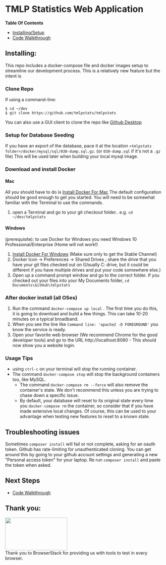 # TMLP Statistics Web Application

**Table Of Contents**

* [Installing/Setup](#installing)
* [Code Walkthrough](https://github.com/tmlpstats/tmlpstats/wiki/Walkthrough)

## Installing:
This repo includes a docker-compose file and docker images setup to streamline our development process. This is a relatively new feature but the intent is 

### Clone Repo
If using a command-line:
```
$ cd ~/dev
$ git clone https://github.com/tmlpstats/tmlpstats
```
You can also use a GUI client to clone the repo like [Github Desktop](https://desktop.github.com/)

### Setup for Database Seeding
If you have an export of the database, pace it at the location 
`<tmlpstats folder>/docker/mysql/sql/030-dump.sql.gz`. (or `030-dump.sql` if it's not a `.gz` file)
This will be used later when building your local mysql image.


### Download and install Docker

#### Mac
All you should have to do is [Install Docker For Mac](https://docs.docker.com/docker-for-mac/install/)
The default configuration should be good enough to get you started. You will need to be somewhat familiar with the Terminal to use the commands.

1. open a Terminal and go to your git checkout folder.. e.g. `cd ~/dev/tmlpstats`

#### Windows
(prerequisite): to use Docker for Windows you need Windows 10 Professional/Enterprise (Home will not work!)

1. [Install Docker For Windows](https://docs.docker.com/docker-for-windows/install/) (Make sure only to get the Stable Channel)
2. Docker Icon -> Preferences -> Shared Drives ; share the drive that you have your git files checked out on (Usually C: drive, but it could be different if you have multiple drives and put your code somewhere else.)
3. Open up a command prompt window and go to the correct folder. If you checked out your files into your My Documents folder, `cd Documents\GitHub\tmlpstats`

### After docker install (all OSes)

1. Run the command `docker-compose up local` . The first time you do this, it is going to download and build a few things. This can take 10-20 minutes on a typical broadband.
2. When you see the line like `Command line: 'apache2 -D FOREGROUND'` you know the service is ready.
3. Open your favorite web browser (We recommend Chrome for the good developer tools) and go to the URL http://localhost:8080 - This should now show you a website login.


### Usage Tips

* using `ctrl-c` on your terminal will stop the running container.
* The command `docker-compose stop` will stop the background containers too, like MySQL.
  * The command `docker-compose rm --force` will also remove the container's state. We don't recommend this unless you are trying to chase down a specific issue.
  * By default, your database will reset to its original state every time you `docker-compose rm` the container, so consider that if you have made extensive local changes. Of course, this can be used to your advantage when testing new features to reset to a known state.

## Troubleshooting issues

Sometimes ```composer install``` will fail or not complete, asking for an oauth token. Github has rate-limiting for
unauthenticated cloning. You can get around this by going to your github account settings and generating a new "Personal
access token" for your laptop. Re run ```composer install``` and paste the token when asked. 

## Next Steps

 * [Code Walkthrough](https://github.com/tmlpstats/tmlpstats/wiki/Walkthrough)

## Thank you:
<!-- The following is added at the request of BrowserStack for providing free use of their tools for opensource projects -->

<img src="https://www.browserstack.com/images/layout/browserstack-logo-600x315.png" width="200" height="105" />
<div>
Thank you to BrowserStack for providing us with tools to test in every browser.
</div>
